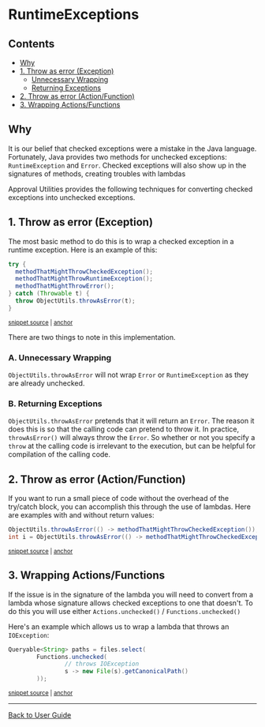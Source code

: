 <a id="top"></a>

# RuntimeExceptions

<!-- toc -->
## Contents

  * [Why](#why)
  * [1. Throw as error (Exception)](#1-throw-as-error-exception)
    * [Unnecessary Wrapping](#unnecessary-wrapping)
    * [Returning Exceptions](#returning-exceptions)
  * [2. Throw as error (Action/Function)](#2-throw-as-error-actionfunction)
  * [3. Wrapping Actions/Functions](#3-wrapping-actionsfunctions)<!-- endToc -->

## Why

It is our belief that checked exceptions were a mistake in the Java language. Fortunately, Java provides two methods for 
unchecked exceptions: `RuntimeException` and `Error`. Checked exceptions will also show up in the signatures of methods,
creating troubles with lambdas 

Approval Utilities provides the following techniques for converting checked exceptions into unchecked exceptions.

## 1. Throw as error (Exception)
The most basic method to do this is to wrap a checked exception in a runtime exception. Here is an example of this:
<!-- snippet: throw_as_error -->
<a id='snippet-throw_as_error'></a>
```java
try {
  methodThatMightThrowCheckedException();
  methodThatMightThrowRuntimeException();
  methodThatMightThrowError();
} catch (Throwable t) {
  throw ObjectUtils.throwAsError(t);
}
```
<sup><a href='/approvaltests-util-tests/src/test/java/com/spun/util/ObjectUtilsTest.java#L66-L74' title='Snippet source file'>snippet source</a> | <a href='#snippet-throw_as_error' title='Start of snippet'>anchor</a></sup>
<!-- endSnippet -->

There are two things to note in this implementation.

### A. Unnecessary Wrapping
`ObjectUtils.throwAsError` will not wrap `Error` or `RuntimeException` as they are already unchecked.

### B. Returning Exceptions
`ObjectUtils.throwAsError` pretends that it will return an `Error`. The reason it does this is so that the calling code
can pretend to throw it. In practice, `throwAsError()` will always throw the `Error`. So whether or not you specify 
a `throw` at the calling code is irrelevant to the execution, but can be helpful for compilation of the calling code.

## 2. Throw as error (Action/Function)
If you want to run a small piece of code without the overhead of the try/catch block, you can accomplish this through
the use of lambdas. Here are examples with and without return values:
<!-- snippet: throw_as_error_lambda -->
<a id='snippet-throw_as_error_lambda'></a>
```java
ObjectUtils.throwAsError(() -> methodThatMightThrowCheckedException());
int i = ObjectUtils.throwAsError(() -> methodThatMightThrowCheckedExceptionWithReturnValue());
```
<sup><a href='/approvaltests-util-tests/src/test/java/com/spun/util/ObjectUtilsTest.java#L79-L82' title='Snippet source file'>snippet source</a> | <a href='#snippet-throw_as_error_lambda' title='Start of snippet'>anchor</a></sup>
<!-- endSnippet -->

## 3. Wrapping Actions/Functions
If the issue is in the signature of the lambda you will need to convert from a lambda whose signature allows checked
exceptions to one that doesn't. To do this you will use either `Actions.unchecked()` / `Functions.unchecked()`

Here's an example which allows us to wrap a lambda that throws an `IOException`:
<!-- snippet: throw_as_unchecked -->
<a id='snippet-throw_as_unchecked'></a>
```java
Queryable<String> paths = files.select(
        Functions.unchecked(
                // throws IOException
                s -> new File(s).getCanonicalPath()
        ));
```
<sup><a href='/approvaltests-util-tests/src/test/java/com/spun/util/ObjectUtilsTest.java#L88-L94' title='Snippet source file'>snippet source</a> | <a href='#snippet-throw_as_unchecked' title='Start of snippet'>anchor</a></sup>
<!-- endSnippet -->

---

[Back to User Guide](README.md#top)
